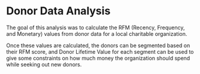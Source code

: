 # Donor Data Analysis

The goal of this analysis was to calculate the RFM (Recency, Frequency, and Monetary) values from donor data for a local charitable organization. 

Once these values are calculated, the donors can be segmented based on their RFM score, and Donor Lifetime Value for each segment can be used to give some constraints on how much money the organization should spend while seeking out new donors.

